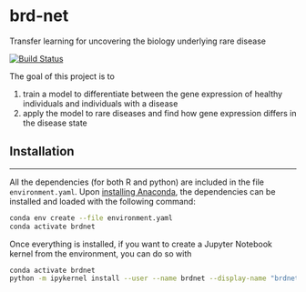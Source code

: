 # brd-net
Transfer learning for uncovering the biology underlying rare disease

[![Build Status](https://travis-ci.org/ben-heil/brd-net.svg?branch=master)](https://travis-ci.org/ben-heil/brd-net)

The goal of this project is to 
1. train a model to differentiate between the gene expression of healthy individuals and individuals with a disease
2. apply the model to rare diseases and find how gene expression differs in the disease state

## Installation
---
All the dependencies (for both R and python) are included in the file `environment.yaml`.
Upon [installing Anaconda](https://docs.anaconda.com/anaconda/install/), the dependencies can be installed and loaded with the following command:

```sh
conda env create --file environment.yaml
conda activate brdnet
```

Once everything is installed, if you want to create a Jupyter Notebook kernel from the environment, you can do so with

```sh
conda activate brdnet
python -m ipykernel install --user --name brdnet --display-name "brdnet"
```
